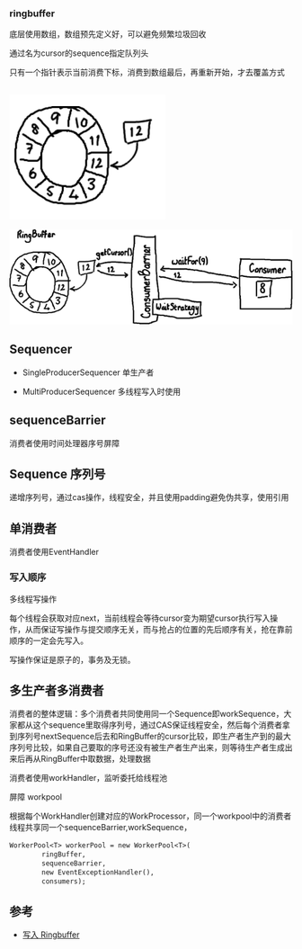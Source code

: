 ### ringbuffer

底层使用数组，数组预先定义好，可以避免频繁垃圾回收

通过名为cursor的sequence指定队列头

只有一个指针表示当前消费下标，消费到数组最后，再重新开始，才去覆盖方式


##

![ringbuffer](img/ringbuffer/ringbuffer1.png)


![ringbuffer](img/ringbuffer/ringbufferconsumer.png)


## Sequencer

- SingleProducerSequencer
    单生产者

- MultiProducerSequencer
    多线程写入时使用

## sequenceBarrier

消费者使用时间处理器序号屏障


## Sequence 序列号

递增序列号，通过cas操作，线程安全，并且使用padding避免伪共享，使用引用


## 单消费者

消费者使用EventHandler

### 写入顺序

多线程写操作

每个线程会获取对应next，当前线程会等待cursor变为期望cursor执行写入操作，从而保证写操作与提交顺序无关，而与抢占的位置的先后顺序有关，抢在靠前顺序的一定会先写入。

写操作保证是原子的，事务及无锁。


## 多生产者多消费者

 消费者的整体逻辑：多个消费者共同使用同一个Sequence即workSequence，大家都从这个sequence里取得序列号，通过CAS保证线程安全，然后每个消费者拿到序列号nextSequence后去和RingBuffer的cursor比较，即生产者生产到的最大序列号比较，如果自己要取的序号还没有被生产者生产出来，则等待生产者生成出来后再从RingBuffer中取数据，处理数据

消费者使用workHandler，监听委托给线程池

屏障
workpool

根据每个WorkHandler创建对应的WorkProcessor，同一个workpool中的消费者线程共享同一个sequenceBarrier,workSequence，

    WorkerPool<T> workerPool = new WorkerPool<T>(
            ringBuffer,
            sequenceBarrier,
            new EventExceptionHandler(),
            consumers);


## 参考

- [写入 Ringbuffer](https://ifeve.com/disruptor-writing-ringbuffer/)